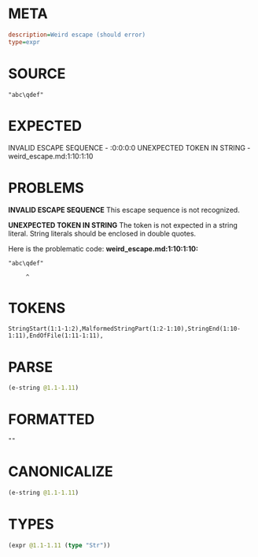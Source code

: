 # META
~~~ini
description=Weird escape (should error)
type=expr
~~~
# SOURCE
~~~roc
"abc\qdef"
~~~
# EXPECTED
INVALID ESCAPE SEQUENCE - :0:0:0:0
UNEXPECTED TOKEN IN STRING - weird_escape.md:1:10:1:10
# PROBLEMS
**INVALID ESCAPE SEQUENCE**
This escape sequence is not recognized.

**UNEXPECTED TOKEN IN STRING**
The token **<unknown>** is not expected in a string literal.
String literals should be enclosed in double quotes.

Here is the problematic code:
**weird_escape.md:1:10:1:10:**
```roc
"abc\qdef"
```
         ^


# TOKENS
~~~zig
StringStart(1:1-1:2),MalformedStringPart(1:2-1:10),StringEnd(1:10-1:11),EndOfFile(1:11-1:11),
~~~
# PARSE
~~~clojure
(e-string @1.1-1.11)
~~~
# FORMATTED
~~~roc
""
~~~
# CANONICALIZE
~~~clojure
(e-string @1.1-1.11)
~~~
# TYPES
~~~clojure
(expr @1.1-1.11 (type "Str"))
~~~
